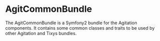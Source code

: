 # AgitCommonBundle

The AgitCommonBundle is a Symfony2 bundle for the Agitation components. It
contains some common classes and traits to be used by other Agitation and
Tixys bundles.
